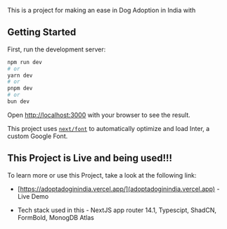 This is a project for making an ease in Dog Adoption in India with

## Getting Started

First, run the development server:

```bash
npm run dev
# or
yarn dev
# or
pnpm dev
# or
bun dev
```

Open [http://localhost:3000](http://localhost:3000) with your browser to see the result.

This project uses [`next/font`](https://nextjs.org/docs/basic-features/font-optimization) to automatically optimize and load Inter, a custom Google Font.

## This Project is Live and being used!!!

To learn more or use this Project, take a look at the following link:

- [https://adoptadoginindia.vercel.app/](adoptadoginindia.vercel.app) - Live Demo

- Tech stack used in this - NextJS app router 14.1, Typescipt, ShadCN, FormBold, MonogDB Atlas
